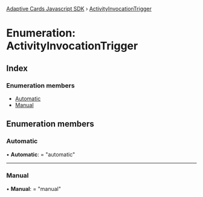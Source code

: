 [Adaptive Cards Javascript SDK](../README.md) › [ActivityInvocationTrigger](activityinvocationtrigger.md)

# Enumeration: ActivityInvocationTrigger

## Index

### Enumeration members

- [Automatic](activityinvocationtrigger.md#automatic)
- [Manual](activityinvocationtrigger.md#manual)

## Enumeration members

### Automatic

• **Automatic**: = "automatic"

---

### Manual

• **Manual**: = "manual"

